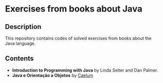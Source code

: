 # Exercises from books about Java

## Description

This repository contains codes of solved exercises from books about the Java language.

## Contents

* **Introduction to Programming with Java** by Linda Seiter and Dan Palmer.
* **Java e Orientação a Objetos** by [Caelum](https://www.caelum.com.br/apostila-java-orientacao-objetos/)

